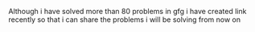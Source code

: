 Although i have solved more than 80 problems in gfg i have created link recently so that i can share the problems i will be solving from now on
